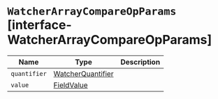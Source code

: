 # `WatcherArrayCompareOpParams` [interface-WatcherArrayCompareOpParams]

| Name | Type | Description |
| - | - | - |
| `quantifier` | [WatcherQuantifier](./WatcherQuantifier.md) | &nbsp; |
| `value` | [FieldValue](./FieldValue.md) | &nbsp; |
